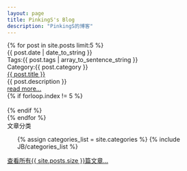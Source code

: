 ```yaml
---
layout: page
title: PinkingS's Blog
description: "PinkingS的博客"
---
```

<div class="row" id="home-page">
<article class="span8">
  {% for post in site.posts limit:5 %}
  <div class="row home-page-content">
    <aside class="span2">
	<div class="date">{{ post.date | date_to_string }}</div>
	<div class="tags">
	  <label>Tags:</label>{{ post.tags | array_to_sentence_string }}
	</div>
	<div class="category">
	  <label>Category:</label>{{ post.category }}
	</div>
    </aside>
    <article class="span6">
	<div class="title"><a href="{{ BASE_PATH  }}{{ post.url  }}">{{ post.title  }}</a></div>
	<div class="description">{{ post.description  }}</div>
	<div class="more"><a href="{{ BASE_PATH  }}{{ post.url  }} " class="btn">read more...</a></div>
    </article>
{%  if forloop.index != 5 %}
	<div class="post-footer">&nbsp;</div>
{% endif  %}
  </div>
  {% endfor  %}
</article>


<aside class="span4 ">
  <div class="side-bar">文章分类</div> 
  <div>
	<ul class="tag_box">
	{% assign categories_list = site.categories  %}
	{% include JB/categories_list   %}
	</ul>
  </div>
</aside>
</div>
<div class="home-page-footer"><a href="/archive.html">查看所有{{ site.posts.size  }}篇文章...</a></div>
